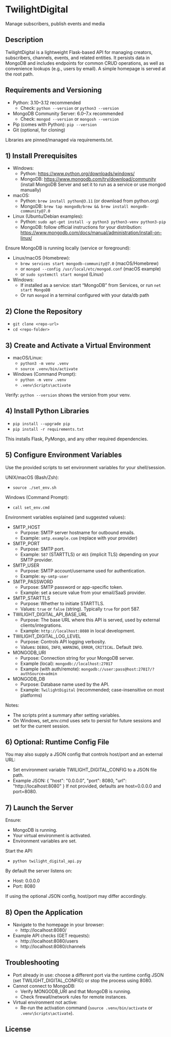# TwilightDigital
Manage subscribers, publish events and media

## Description
TwilightDigital is a lightweight Flask-based API for managing creators, subscribers, channels, events, and related entities. It persists data in MongoDB and includes endpoints for common CRUD operations, as well as convenience lookups (e.g., users by email). A simple homepage is served at the root path.

## Requirements and Versioning
- Python: 3.10–3.12 recommended
  - Check: `python --version` or `python3 --version`
- MongoDB Community Server: 6.0–7.x recommended
  - Check: `mongod --version` or `mongosh --version`
- Pip (comes with Python): `pip --version`
- Git (optional, for cloning)

Libraries are pinned/managed via requirements.txt.

## 1) Install Prerequisites
- Windows:
  - Python: https://www.python.org/downloads/windows/
  - MongoDB: https://www.mongodb.com/try/download/community (install MongoDB Server and set it to run as a service or use mongod manually)
- macOS:
  - Python: `brew install python@3.11` (or download from python.org)
  - MongoDB: `brew tap mongodb/brew && brew install mongodb-community@7.0`
- Linux (Ubuntu/Debian examples):
  - Python: `sudo apt-get install -y python3 python3-venv python3-pip`
  - MongoDB: follow official instructions for your distribution: https://www.mongodb.com/docs/manual/administration/install-on-linux/

Ensure MongoDB is running locally (service or foreground):
- Linux/macOS (Homebrew):
  - `brew services start mongodb-community@7.0` (macOS/Homebrew)
  - or `mongod --config /usr/local/etc/mongod.conf` (macOS example)
  - or `sudo systemctl start mongod` (Linux)
- Windows:
  - If installed as a service: start “MongoDB” from Services, or run `net start MongoDB`
  - Or run `mongod` in a terminal configured with your data/db path

## 2) Clone the Repository
- `git clone <repo-url>`
- `cd <repo-folder>`

## 3) Create and Activate a Virtual Environment
- macOS/Linux:
  - `python3 -m venv .venv`
  - `source .venv/bin/activate`
- Windows (Command Prompt):
  - `python -m venv .venv`
  - `.venv\Scripts\activate`

Verify: `python --version` shows the version from your venv.

## 4) Install Python Libraries
- `pip install --upgrade pip`
- `pip install -r requirements.txt`

This installs Flask, PyMongo, and any other required dependencies.

## 5) Configure Environment Variables
Use the provided scripts to set environment variables for your shell/session.

UNIX/macOS (Bash/Zsh):
- `source ./set_env.sh`

Windows (Command Prompt):
- `call set_env.cmd`

Environment variables explained (and suggested values):

- SMTP_HOST
  - Purpose: SMTP server hostname for outbound emails.
  - Example: `smtp.example.com` (replace with your provider)
- SMTP_PORT
  - Purpose: SMTP port.
  - Example: `587` (STARTTLS) or `465` (implicit TLS) depending on your SMTP provider.
- SMTP_USER
  - Purpose: SMTP account/username used for authentication.
  - Example: `my-smtp-user`
- SMTP_PASSWORD
  - Purpose: SMTP password or app-specific token.
  - Example: set a secure value from your email/SaaS provider.
- SMTP_STARTTLS
  - Purpose: Whether to initiate STARTTLS.
  - Values: `true` or `false` (string). Typically `true` for port 587.
- TWILIGHT_DIGITAL_API_BASE_URL
  - Purpose: The base URL where this API is served, used by external clients/integrations.
  - Example: `http://localhost:8080` in local development.
- TWILIGHT_DIGITAL_LOG_LEVEL
  - Purpose: Controls API logging verbosity.
  - Values: `DEBUG`, `INFO`, `WARNING`, `ERROR`, `CRITICAL`. Default `INFO`.
- MONGODB_URI
  - Purpose: Connection string for your MongoDB server.
  - Example (local): `mongodb://localhost:27017`
  - Example (with auth/remote): `mongodb://user:pass@host:27017/?authSource=admin`
- MONGODB_DB
  - Purpose: Database name used by the API.
  - Example: `TwilightDigital` (recommended; case-insensitive on most platforms)

Notes:
- The scripts print a summary after setting variables.
- On Windows, set_env.cmd uses setx to persist for future sessions and set for the current session.

## 6) Optional: Runtime Config File
You may also supply a JSON config that controls host/port and an external URL:
- Set environment variable TWILIGHT_DIGITAL_CONFIG to a JSON file path.
- Example JSON:
  {
    "host": "0.0.0.0",
    "port": 8080,
    "url": "http://localhost:8080"
  }
If not provided, defaults are host=0.0.0.0 and port=8080.

## 7) Launch the Server
Ensure:
- MongoDB is running.
- Your virtual environment is activated.
- Environment variables are set.

Start the API:
- `python twilight_digital_api.py`

By default the server listens on:
- Host: 0.0.0.0
- Port: 8080

If using the optional JSON config, host/port may differ accordingly.

## 8) Open the Application
- Navigate to the homepage in your browser:
  - http://localhost:8080/
- Example API checks (GET requests):
  - http://localhost:8080/users
  - http://localhost:8080/channels

## Troubleshooting
- Port already in use: choose a different port via the runtime config JSON (set TWILIGHT_DIGITAL_CONFIG) or stop the process using 8080.
- Cannot connect to MongoDB:
  - Verify MONGODB_URI and that MongoDB is running.
  - Check firewall/network rules for remote instances.
- Virtual environment not active:
  - Re-run the activation command (`source .venv/bin/activate` or `.venv\Scripts\activate`).

## License
